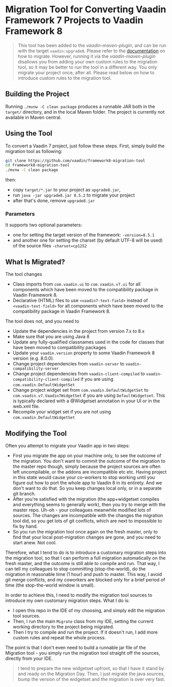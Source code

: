 # Migration Tool for Converting Vaadin Framework 7 Projects to Vaadin Framework 8

> This tool has been added to the _vaadin-maven-plugin_, and can be run with the target `vaadin:upgrade8`. Please refer to the [documentation](https://vaadin.com/docs/-/part/framework/migration/migrating-to-vaadin8.html) on how to migrate.
However, running it via the _vaadin-maven-plugin_ disallows you from adding your own custom rules to the migration tool, so it may be better to run the tool
in a different way. You only migrate your project once, after all. Please read below on how to introduce custom rules to the migration tool.

## Building the Project

Running `./mvnw -C clean package` produces a runnable JAR both in the `target/` directory, and in the local Maven folder. The project is currently not available in Maven central.

## Using the Tool
To convert a Vaadin 7 project, just follow these steps. First, simply build the migration tool as following:

```bash
git clone https://github.com/vaadin/framework8-migration-tool
cd framework8-migration-tool
./mvnw -C clean package
```

then:

* copy `target/*.jar` to your project as `upgrade8.jar`,
* run `java -jar upgrade8.jar 8.5.2` to migrate your project
* after that's done, remove `upgrade8.jar`

### Parameters

It supports two optional parameters:

* one for setting the target version of the framework: `-version=8.5.1`
* and another one for setting the charset (by default UTF-8 will be used) of the source files `-charset=cp1252`

## What Is Migrated?

The tool changes
* Class imports from `com.vaadin.ui` to `com.vaadin.v7.ui` for all components which have been moved to the compatibility package in Vaadin Framework 8.
* Declarative (HTML) files to use `<vaadin7-text-field>` instead of `<vaadin-text-field>` for all components which have been moved to the compatibility package in Vaadin Framework 8.

The tool does not, and you need to
* Update the dependencies in the project from version 7.x to 8.x
* Make sure that you are using Java 8
* Update any fully-qualified classnames used in the code for classes that have been moved to compatibility packages
* Update your `vaadin.version` property to some Vaadin Framework 8 version (e.g. 8.0.0).
* Change project dependencies from `vaadin-server` to `vaadin-compatibility-server`
* Change project dependencies from `vaadin-client-compiled` to `vaadin-compatibility-client-compiled` if you are using `com.vaadin.DefaultWidgetSet`
* Change project widget set from `com.vaadin.DefaultWidgetSet` to `com.vaadin.v7.Vaadin7WidgetSet` if you are using `DefaultWidgetset`. This is typically declared with a @Widgetset annotation in your UI or in the web.xml file.
* Recompile your widget set if you are not using `com.vaadin.DefaultWidgetSet`

## Modifying the Tool

Often you attempt to migrate your Vaadin app in two steps:

* First you migrate the app on your machine only, to see the outcome of the migration. You don't want to commit the outcome of the migration to the master repo though,
  simply because the project sources are often left uncompilable, or the addons are incompatible etc etc. Having project in this state would cause your co-workers to stop working
  until you figure out how to port the whole app to Vaadin 8 in its entirety. And we don't want to do that. So you keep changes local only, or in a separate git branch.
* After you're satisfied with the migration (the app+widgetset compiles and everything seems to generally work), then you try to merge with the master repo. Uh-oh -
  your colleagues meanwhile modified lots of sources. The changes are incompatible with the changes the migration tool did, so you get lots of git conflicts,
  which are next to impossible to fix by hand.
* So you run the migration tool once again on the fresh master, only to find that your local post-migration changes are gone, and you need to start anew. Not cool.

Therefore, what I tend to do is to introduce a customary migration steps into the migration tool, so that I can perform a full migration automatically
on the fresh master, and the outcome is still able to compile and run. That way, I can tell my colleagues to stop committing (stop-the-world), do the migration in reasonable
time (1 hour) and push to master. This way, I avoid git merge conflicts, and my coworkers are blocked only for a brief period of time (the stop-the-world window is small).

In order to achieve this, I need to modify the migration tool sources to introduce my own customary migration steps.
What I do is:

* I open this repo in the IDE of my choosing, and simply edit the migration tool sources.
* Then, I run the main `Migrate` class from my IDE, setting the current working directory to the project being migrated.
* Then I try to compile and run the project. If it doesn't run, I add more custom rules and repeat the whole process.

The point is that I don't even need to build a runnable jar file of the Migration tool - you simply run the migration tool straight off the sources, directly from your IDE.

> I tend to prepare the new widgetset upfront, so that I have it stand by and ready on the Migration Day. Then, I just migrate the java sources,
bump the version of the widgetset and the migration is over very fast.
